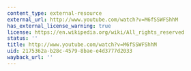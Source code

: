 ```yaml
---
content_type: external-resource
external_url: http://www.youtube.com/watch?v=M6fSSWFShhM
has_external_license_warning: true
license: https://en.wikipedia.org/wiki/All_rights_reserved
status: ''
title: http://www.youtube.com/watch?v=M6fSSWFShhM
uid: 2175362a-b28c-4579-8bae-e4d3777d2033
wayback_url: ''
---
```

